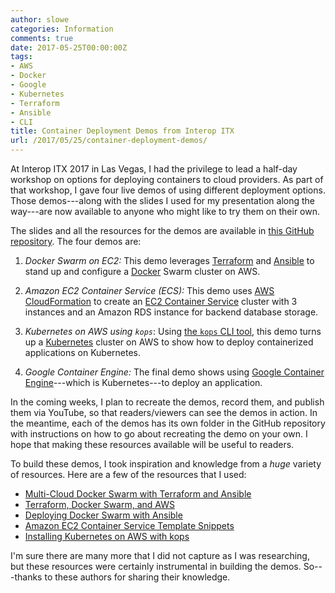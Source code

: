 ```yaml
---
author: slowe
categories: Information
comments: true
date: 2017-05-25T00:00:00Z
tags:
- AWS
- Docker
- Google
- Kubernetes
- Terraform
- Ansible
- CLI
title: Container Deployment Demos from Interop ITX
url: /2017/05/25/container-deployment-demos/
---
```


At Interop ITX 2017 in Las Vegas, I had the privilege to lead a half-day workshop on options for deploying containers to cloud providers. As part of that workshop, I gave four live demos of using different deployment options. Those demos---along with the slides I used for my presentation along the way---are now available to anyone who might like to try them on their own.<!--more-->

The slides and all the resources for the demos are available in [this GitHub repository][link-6]. The four demos are:

1. _Docker Swarm on EC2:_ This demo leverages [Terraform][link-7] and [Ansible][link-8] to stand up and configure a [Docker][link-9] Swarm cluster on AWS.

2. _Amazon EC2 Container Service (ECS):_ This demo uses [AWS CloudFormation][link-10] to create an [EC2 Container Service][link-11] cluster with 3 instances and an Amazon RDS instance for backend database storage.

3. _Kubernetes on AWS using `kops`_: Using [the `kops` CLI tool][link-12], this demo turns up a [Kubernetes][link-13] cluster on AWS to show how to deploy containerized applications on Kubernetes.

4. _Google Container Engine:_ The final demo shows using [Google Container Engine][link-14]---which is Kubernetes---to deploy an application.

In the coming weeks, I plan to recreate the demos, record them, and publish them via YouTube, so that readers/viewers can see the demos in action. In the meantime, each of the demos has its own folder in the GitHub repository with instructions on how to go about recreating the demo on your own. I hope that making these resources available will be useful to readers.

To build these demos, I took inspiration and knowledge from a _huge_ variety of resources. Here are a few of the resources that I used:

* [Multi-Cloud Docker Swarm with Terraform and Ansible][link-1]
* [Terraform, Docker Swarm, and AWS][link-2]
* [Deploying Docker Swarm with Ansible][link-3]
* [Amazon EC2 Container Service Template Snippets][link-4]
* [Installing Kubernetes on AWS with kops][link-5]

I'm sure there are many more that I did not capture as I was researching, but these resources were certainly instrumental in building the demos. So---thanks to these authors for sharing their knowledge.



[link-1]: https://rsmitty.github.io/Multi-Cloud-Swarm/
[link-2]: http://ngerakines.me/2016/11/20/terraform_docker_swarm_and_aws/
[link-3]: http://thisendout.com/2016/09/13/deploying-docker-swarm-with-ansible/
[link-4]: http://docs.aws.amazon.com/AWSCloudFormation/latest/UserGuide/quickref-ecs.html
[link-5]: http://kubernetes.io/docs/getting-started-guides/kops/
[link-6]: https://github.com/lowescott/2017-itx-container-workshop
[link-7]: https://www.terraform.io/
[link-8]: https://www.ansible.com/
[link-9]: https://www.docker.com/
[link-10]: https://aws.amazon.com/cloudformation/
[link-11]: https://aws.amazon.com/ecs/
[link-12]: https://github.com/kubernetes/kops
[link-13]: https://kubernetes.io/
[link-14]: https://cloud.google.com/container-engine/
